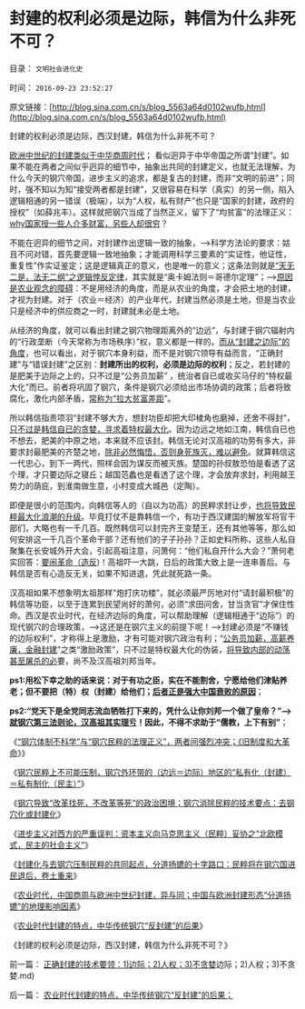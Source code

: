 # 封建的权利必须是边际，韩信为什么非死不可？

目录： `文明社会进化史` 

时间： `2016-09-23 23:52:27` 

原文链接：[http://blog.sina.com.cn/s/blog_5563a64d0102wufb.html](http://blog.sina.com.cn/s/blog_5563a64d0102wufb.html)

封建的权利必须是边际，西汉封建，韩信为什么非死不可？

[欧洲中世纪的封建类似于中华商周时代](../../../2016/9/21/中国与欧洲封建形态“分道扬镳”的地理影响因素；.md)；
看似迥异于中华帝国之所谓“封建”。如果不能在两者之间似乎迥异的细节中，抽象出共同的封建定义，也就无法理解，为什么今天的钢穴帝国，进步主义的追求，都是复古的封建，而非“文明的前进”；同时，强不知以为知“接受两者都是封建”，又很容易在科学（真实）的另一侧，陷入逻辑相通的另一错误（极端），以为“人权，私有财产”也只是“国家的封建，政府的授权”（如薛兆丰）。这样就把钢穴当成了当然正义，留下了“均贫富”的法理正义：[why国家授一些人介多财富，另些人却很穷](../../../2007/10/26/不要要平均主义作为加税的理由.md)？

不能在迥异的细节之间，对封建作出逻辑一致的抽象，——>科学方法论的要求：姑且不问对错，首先要逻辑一致地抽象；才能调用科学三要素的“实证性，他证性，重复性”作实证鉴定；这是逻辑真正的意义，也是唯一的意义；这条法则就是[“天无二是，法无二纲”之逻辑悖反定律](../../../2014/9/20/逻辑悖反定理，最常用的证伪逻辑.md)，其实就是“奥卡姆法则＝哥德尔定理”；——>[原因是农业观念的障碍](../../../2013/6/9/被马克思主义误导封建Feudalism和赵冈教授.md)：不是用经济的角度，而是从农业的角度，才会把土地的封建，才视为封建。对于（农业＝经济）的产业年代，封建当然必须是土地，但是当农业只是经济中的供应商之一时，封建就未必是土地。

从经济的角度，就可以看出封建之钢穴物理距离外的“边远”，与封建于钢穴辐射内的“行政垄断（今天常称为市场秩序）”权，意义都是一样的。[而从“封建之边际”的角度](../../../2016/9/17/钢穴民粹不可能压制，关键是“去钢穴化”.md)，也可以看出，对于钢穴本身利益，而不是对钢穴领导有益而言，“正确封建”与“错误封建”之区别：**封建所出的权利，必须是边际的权利**；反之，若封建的是肥美于边际之上的，只不过是“公务员加薪”
，统治者自已或收买马仔的“特权最大化”而已。前者将巩固了钢穴，条件是钢穴必须给出市场协调的政策；后者将致腐化，激化内部矛盾，[常称为“拉大贫富差距](../../../2011/11/16/公有制仇富“贫富差距”的含义.md)”。

所以韩信指责项羽“封建不够大方，想封功臣却把大印棱角也磨掉，还舍不得封”，[只不过是韩信自已的贪婪，寻求着特权最大化](../../../2016/9/13/进步主义“不能镇压民粹”的断言,对钢穴第三法则的强调.md)。因为边远之地如江南，韩信自已也不想去，肥美的中原之地，本来就不应该封。韩信无论对汉高祖的功劳有多大，非要求封最肥美的齐楚之地，[除非必然悔悟，否则身死族灭，难以避免](../../../2016/9/8/民粹路线如“抱薪救火，薪不尽，火不灭”；.md)。就算韩信这一代忠心，到下一两代，照样会因为谋反而被灭族。楚国的孙叔敖恐怕是看透了这个理，才只要边际之寝丘；越国范蠡也是看透了这个理，才会放弃求封，利用越王势力的荫庇，到淮南做生意，小村变成大城邑（定陶）。

即便是很小的范围内，向韩信等人的（自以为功高）的民粹求封让步，[也将导致民粹最大化浪潮的升级](../../../2016/8/9/“去钢穴化”的极简要点：抑制“特权最大化”.md)。毕竟打仗不是靠韩信一个，有功于西汉建国的解放军将官干部们，大略也有一千几百。既然韩信可以封完齐王变楚王，还有其他等等，那么如何安排这一千几百个革命干部？还有他们的子子孙孙？正如史料所称，这些人私自聚集在长安城外开大会，引起高祖注意，问萧何：“他们私自开什么大会？”萧何老实回答：[要闹革命（造反](../../../2016/7/23/《旧制度和大革命》正是苦口良药：“钢穴”注定革命失败.md))！高祖吓一大跳，日后的政策大致上是一连串善后。与韩信是否有心造反无关，如果不知进退，凭此就死路一条。

汉高祖如果不想象明太祖那样“炮打庆功楼”，就必须最严厉地对付“请封最积极”的韩信等功臣，以至于连累到民望尚好的萧何，必须“求田问舍，甘当贪官”才保住性命。西汉是农业时代，在经济边际的角度，可以帮助理解（逻辑相通于“边际”）的现代钢穴的合理政策，——>这还是在钢穴主义的前提下呢！——>封建必须是“不赚钱的边际权利”，才称得上是激励，才有可能对钢穴政治有利；“[公务员加薪，高薪养廉，金融封建](../../../2015/6/20/加紧收保护费，购买马仔的忠诚.md)”之类“激励政策”，只不过是特权最大化的伪装，[将导致内部的动荡甚至屠杀的必](../../../2016/9/20/封建化与去钢穴的十字路口：民粹将在国进民退后，卷土重来；.md)要，尚不及汉高祖刘邦当年。

**ps1:用松下幸之助的话来说：对于有功之臣，实在不能割舍，宁愿给他们津贴养老；但不要把（特）权（封建）给他们；[后者正是强大中国衰败的原因](http://darthvad.blog.163.com/blog/static/5339947020156203953117/)**；

**ps2:“党天下是全党同志流血牺牲打下来的，凭什么让你刘邦一个做了皇帝？”——>[就钢穴第三法则论，汉高祖其实理亏](../../../2016/9/9/民粹在科学面前理亏，钢穴领导在民粹面前理亏.md)！因此，不得不求助于“儒教，上下有别”**；

《[“钢穴体制不科学”与“钢穴民粹的法理正义”，两者间强烈冲突；《旧制度和大革命](../../../2016/9/16/对钢穴民粹的压制，是艰难的技术活；.md)》》

《[钢穴民粹上不可能压制，钢穴外环带的（边远＝边际）地区的“私有化（封建）＝私有制化（民主）”](../../../2016/9/17/钢穴民粹不可能压制，关键是“去钢穴化”.md)》

《[钢穴导致“改革找死，不改革等死”的政治困境；钢穴消除民粹的技术要点：去钢穴化或封建化](../../../2016/9/18/钢穴导致“改革找死，不改革等死”的政治困境；.md)》

《[进步主义对西方的严重误判：资本主义向马克思主义（民粹）妥协之“北欧模式，民主的社会主义”](../../../2016/9/19/进步主义对西方的严重误判：资本主义“向马克思主义取经”.md)》

《[封建化与去钢穴压制民粹的共同起点，分道扬镳的十字路口：民粹将在钢穴国进民退后，卷土重来](../../../2016/9/20/封建化与去钢穴的十字路口：民粹将在国进民退后，卷土重来；.md)》

《[农业时代，中国商周与欧洲中世纪封建，异与同；中国与欧洲封建形态“分道扬镳”的地理影响因素](../../../2016/9/21/中国与欧洲封建形态“分道扬镳”的地理影响因素；.md)》

《[农业时代封建的特点，中华传统钢穴“反封建”的后果](../../../2016/9/22/农业时代封建的特点，中华传统钢穴“反封建”的后果；.md)》

《封建的权利必须是边际，西汉封建，韩信为什么非死不可？》

前一篇： [正确封建的技术要领：1)边际；2)人权；3)不贪婪](../../../2016/9/25/正确封建的技术要领：1)边际；2)人权；3)不贪婪.md)

后一篇： [农业时代封建的特点，中华传统钢穴“反封建”的后果；](../../../2016/9/22/农业时代封建的特点，中华传统钢穴“反封建”的后果；.md)

